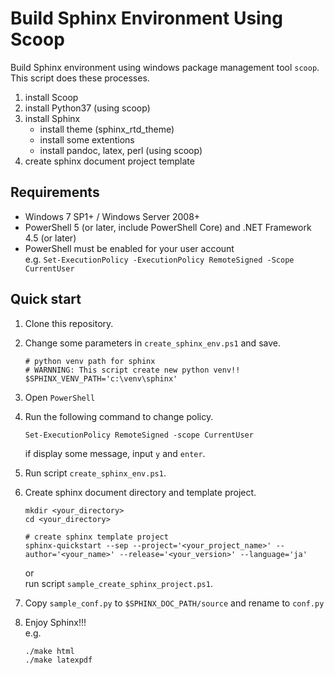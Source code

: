 # Build Sphinx Environment Using Scoop

Build Sphinx environment using windows package management tool `scoop`.  
This script does these processes.

1. install Scoop
1. install Python37 (using scoop)
1. install Sphinx
    - install theme (sphinx_rtd_theme)
    - install some extentions
    - install pandoc, latex, perl (using scoop)
1. create sphinx document project template

## Requirements

- Windows 7 SP1+ / Windows Server 2008+
- PowerShell 5 (or later, include PowerShell Core) and .NET Framework 4.5 (or later)
- PowerShell must be enabled for your user account  
    e.g. `Set-ExecutionPolicy -ExecutionPolicy RemoteSigned -Scope CurrentUser`

## Quick start

1. Clone this repository.
1. Change some parameters in `create_sphinx_env.ps1` and save.

    ```powershell:
    # python venv path for sphinx
    # WARNNING: This script create new python venv!!
    $SPHINX_VENV_PATH='c:\venv\sphinx'
    ```

1. Open `PowerShell`
1. Run the following command to change policy.  

    ```powershell:
    Set-ExecutionPolicy RemoteSigned -scope CurrentUser
    ```

    if display some message, input `y` and `enter`.

1. Run script `create_sphinx_env.ps1`.

1. Create sphinx document directory and template project.

    ```powershell:
    mkdir <your_directory>
    cd <your_directory>

    # create sphinx template project
    sphinx-quickstart --sep --project='<your_project_name>' --author='<your_name>' --release='<your_version>' --language='ja'
    ```
    or  
    run script `sample_create_sphinx_project.ps1`.

1. Copy `sample_conf.py` to `$SPHINX_DOC_PATH/source` and rename to `conf.py`

1. Enjoy Sphinx!!!  
    e.g.

    ```powershell:
    ./make html
    ./make latexpdf
    ```
